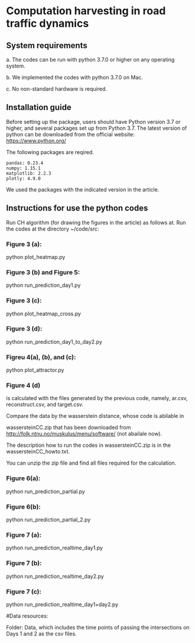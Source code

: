 # Computation harvesting in road traffic dynamics


## System requirements

a. The codes can be run with python 3.7.0 or higher on any operating system.

b. We implemented the codes with python 3.7.0 on Mac.

c. No non-standard hardware is required.



## Installation guide

Before setting up the package, users should have Python version 3.7 or higher, and several packages set up from Python 3.7. 
The latest version of python can be downloaded from the official website: https://www.python.org/

The following packages are reqired.
```
pandas: 0.23.4
numpy: 1.15.1
matplotlib: 2.2.3
plotly: 4.9.0
```
We used the packages with the indicated version in the article.



## Instructions for use the python codes



Run CH algorithm (for drawing the figures in the article) as follows at.
Run the codes at the directory ~/code/src:


### Figure 3 (a):

python plot_heatmap.py


### Figure 3 (b) and Figure 5:

python run_prediction_day1.py


### Figure 3 (c):

python plot_heatmap_cross.py


### Figure 3 (d):

python run_prediction_day1_to_day2.py 


### Figreu 4(a), (b), and (c):

python plot_attractor.py


### Figure 4 (d) 

is calculated with the files generated by the previous code, namely, ar.csv, reconstruct.csv, and target.csv.

Compare the data by the wasserstein distance, whose code is abilable in

wassersteinCC.zip that has been downloaded from http://folk.ntnu.no/muskulus/menu/software/ (not abailale now).


The description how to run the codes in wassersteinCC.zip is in the wassersteinCC_howto.txt.

You can unzip the zip file and find all files required for the calculation.



### Figure 6(a):

python run_prediction_partial.py



### Figure 6(b):

python run_prediction_partial_2.py



### Figure 7 (a):

python run_prediction_realtime_day1.py


### Figure 7 (b):

python run_prediction_realtime_day2.py


### Figure 7 (c):


python run_prediction_realtime_day1+day2.py








#Data resources:

Folder: Data, which includes the time points of passing the intersections on Days 1 and 2 as the csv files.


